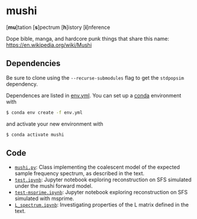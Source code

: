 mushi
====

[__mu__]tation [__s__]pectrum [__h__]istory [__i__]nference

Dope bible, manga, and hardcore punk things that share this name: https://en.wikipedia.org/wiki/Mushi

Dependencies
---

Be sure to clone using the `--recurse-submodules` flag to get the `stdpopsim` dependency.

Dependences are listed in [env.yml](). You can set up a [conda](https://docs.conda.io/en/latest/) environment with
```bash
$ conda env create -f env.yml
```
and activate your new environment with
```bash
$ conda activate mushi
```

Code
---
- [`mushi.py`](mushi.py): Class implementing the coalescent model of the expected sample frequency spectrum, as described in the text.
- [`test.ipynb`](test.ipynb): Jupyter notebook exploring reconstruction on SFS simulated under the mushi forward model.
- [`test-msprime.ipynb`](test-msprime.ipynb): Jupyter notebook exploring reconstruction on SFS simulated with msprime.
- [`L_spectrum.ipynb`](L_matrix.ipynb): Investigating properties of the L matrix defined in the text.
